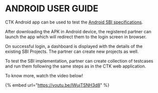 # ANDROID USER GUIDE

CTK Android app can be used to test the [Android SBI specifications](https://docs.mosip.io/1.1.5/biometrics/mosip-device-service-specification#android-sbi-specification). 

After downloading the APK in Android device, the registered partner can launch the app which will redirect them to the login screen in browser. 

On successful login, a dashboard is displayed with the details of the existing SBI Projects. The partner can create new projects as well.

To test the SBI implementation, partner can create collection of testcases and run them following the same steps as in the CTK web application.

To know more, watch the video below!

{% embed url="https://youtu.be/IWujTSNH3d8" %}





